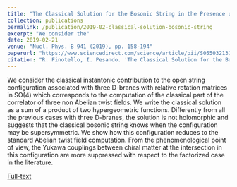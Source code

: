 ```yaml
---
title: "The Classical Solution for the Bosonic String in the Presence of three D-branes Rotated by Arbitrary SO(4) Elements"
collection: publications
permalink: /publication/2019-02-classical-solution-bosonic-string
excerpt: "We consider the"
date: 2019-02-21
venue: "Nucl. Phys. B 941 (2019), pp. 158-194"
paperurl: "https://www.sciencedirect.com/science/article/pii/S0550321319300380"
citation: "R. Finotello, I. Pesando. 'The Classical Solution for the Bosonic String in the Presence of three D-branes Rotated by Arbitrary SO(4) Elements'. Nucl. Phys. B 941 (2019), pp. 158-194."
---
```

We consider the classical instantonic contribution to the open string configuration associated with three D-branes with relative rotation matrices in $\mathrm{SO}(4)$ which corresponds to the computation of the classical part of the correlator of three non Abelian twist fields. We write the classical solution as a sum of a product of two hypergeometric functions. Differently from all the previous cases with three D-branes, the solution is not holomorphic and suggests that the classical bosonic string knows when the configuration may be supersymmetric. We show how this configuration reduces to the standard Abelian twist field computation. From the phenomenological point of view, the Yukawa couplings between chiral matter at the intersection in this configuration are more suppressed with respect to the factorized case in the literature.

[Full-text](https://arxiv.org/abs/1812.04643)
